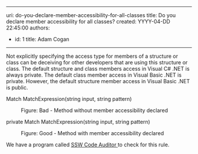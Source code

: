 

---
uri: do-you-declare-member-accessibility-for-all-classes
title: Do you declare member accessibility for all classes?
created: YYYY-04-DD 22:45:00
authors:
  - id: 1
    title: Adam Cogan
---




<span class='intro'> <p class="ssw15-rteElement-P">Not explicitly specifying the access type for members of a structure or class can be deceiving for other developers that are using this structure or class. The default structure and class members access in Visual C# .NET is always private. The default class member access in Visual Basic .NET is private. However, the default structure member access in Visual Basic .NET is public. <br></p> </span>

<p class="ssw15-rteElement-CodeArea">Match MatchExpression(string input, string pattern)&#160;</p><dd class="ssw15-rteElement-FigureBad">Figure&#58; Bad - Method without member accessibility declared <br></dd><p class="ssw15-rteElement-CodeArea">private Match MatchExpression(string input, string pattern)&#160;<br></p><dd class="ssw15-rteElement-FigureGood">Figure&#58; Good - Method with member accessibility declared</dd><p class="ssw15-rteElement-YellowBorderBox">We have a program called&#160;<a href="https&#58;//www.ssw.com.au/ssw/CodeAuditor/Rules.aspx#Interoper">SSW Code Auditor </a> to check for this rule. <br></p>


